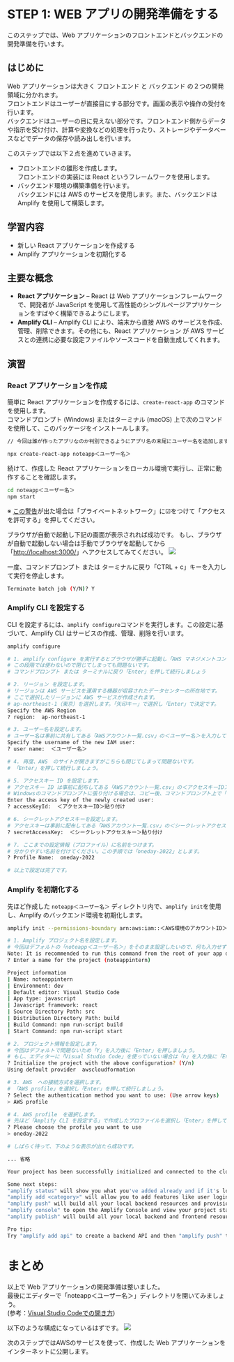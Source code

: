 # STEP 1: WEB アプリの開発準備をする
このステップでは、Web アプリケーションのフロントエンドとバックエンドの開発準備を行います。

## はじめに
Web アプリケーションは大きく フロントエンド と バックエンド の２つの開発領域に分かれます。<br>
フロントエンドはユーザーが直接目にする部分です。画面の表示や操作の受付を行います。<br>
バックエンドはユーザーの目に見えない部分です。フロントエンド側からデータや指示を受け付け、計算や変換などの処理を行ったり、ストレージやデータベースなどでデータの保存や読み出しを行います。<br>

このステップでは以下２点を進めていきます。
* フロントエンドの雛形を作成します。<br>
フロントエンドの実装には React というフレームワークを使用します。<br>
* バックエンド環境の構築準備を行います。<br>
バックエンドには AWS のサービスを使用します。また、バックエンドは Amplify を使用して構築します。<br>


## 学習内容
* 新しい React アプリケーションを作成する
* Amplify アプリケーションを初期化する

## 主要な概念
 * **React アプリケーション** – React は Web アプリケーションフレームワークで、開発者が JavaScript を使用して高性能のシングルページアプリケーションをすばやく構築できるようにします。
 * **Amplify CLI** – Amplify CLI により、端末から直接 AWS のサービスを作成、管理、削除できます。その他にも、React アプリケーション が AWS サービスとの連携に必要な設定ファイルやソースコードを自動生成してくれます。

## 演習
### React アプリケーションを作成
簡単に React アプリケーションを作成するには、`create-react-app` のコマンドを使用します。<br>
コマンドプロンプト (Windows) またはターミナル (macOS) 上で次のコマンドを使用して、このパッケージをインストールします。
```bash
// 今回は誰が作ったアプリなのか判別できるようにアプリ名の末尾にユーザー名を追加します

npx create-react-app noteapp＜ユーザー名＞
```

続けて、作成した React アプリケーションをローカル環境で実行し、正常に動作することを確認します。
```bash
cd noteapp＜ユーザー名＞
npm start
```
※ [この警告](/images/module-one_nodejs-security-alert.png)が出た場合は「プライベートネットワーク」に☑をつけて「アクセスを許可する」を押してください。<br>

ブラウザが自動で起動し下記の画面が表示されれば成功です。
もし、ブラウザが自動で起動しない場合は手動でブラウザを起動してから「[http://localhost:3000/](http://localhost:3000/)」へアクセスしてみてください。
![](/images/module-one_npm-start-success.png)

一度、コマンドプロンプト または ターミナルに戻り「CTRL + c」キーを入力して実行を停止します。
```bash
Terminate batch job (Y/N)? Y
```

### Amplify CLI を設定する
CLI を設定するには、`amplify configure`コマンドを実行します。この設定に基づいて、Amplify CLI はサービスの作成、管理、削除を行います。
```bash
amplify configure

# 1. amplify configure を実行するとブラウザが勝手に起動し「AWS マネジメントコンソール」が開きます。
# この段階では使わないので閉じてしまっても問題ないです。
# コマンドプロンプト または ターミナルに戻り「Enter」を押して続行しましょう

# 2. リージョン を設定します。
# リージョンは AWS サービスを運用する機器が収容されたデータセンターの所在地です。
# ここで選択したリージョンに AWS サービスが作成されます。
# ap-northeast-1（東京）を選択します。「矢印キー」で選択し「Enter」で決定です。
Specify the AWS Region
? region:  ap-northeast-1

# 3. ユーザー名を設定します。
# ユーザー名は事前に共有してある「AWSアカウント一覧.csv」の＜ユーザー名＞を入力してください。
Specify the username of the new IAM user:
? user name:  ＜ユーザー名＞

# 4. 再度、AWS　のサイトが開きますがこちらも閉じてしまって問題ないです。
# 「Enter」を押して続行しましょう。

# 5. アクセスキー ID を設定します。
# アクセスキー ID は事前に配布してある「AWSアカウント一覧.csv」の＜アクセスキーID＞をコピーして貼り付けてください。
# Windowsのコマンドプロンプトに張り付ける場合は、コピー後、コマンドプロンプト上で「右クリック」です。
Enter the access key of the newly created user:
? accessKeyId:  ＜アクセスキーID＞貼り付け

# 6. シークレットアクセスキーを設定します。
# アクセスキーは事前に配布してある「AWSアカウント一覧.csv」の＜シークレットアクセスキー＞をコピーして貼り付けてください。
? secretAccessKey:  ＜シークレットアクセスキー＞貼り付け

# 7. ここまでの設定情報（プロファイル）に名前をつけます。
# 分かりやすい名前を付けてください。この手順では「oneday-2022」とします。
? Profile Name:  oneday-2022

# 以上で設定は完了です。
```

### Amplify を初期化する
先ほど作成した `noteapp＜ユーザー名＞` ディレクトリ内で、`amplify init`を使用し、Amplify のバックエンド環境を初期化します。
```bash
amplify init --permissions-boundary arn:aws:iam::＜AWS環境のアカウントID＞:policy/OneDayIntern2022Boundary

# 1. Amplify プロジェクト名を設定します。
# 今回はデフォルトの「noteapp＜ユーザー名＞」をそのまま設定したいので、何も入力せず「Enter」を押しましょう。
Note: It is recommended to run this command from the root of your app directory
? Enter a name for the project (noteappintern) 

Project information
| Name: noteappintern
| Environment: dev
| Default editor: Visual Studio Code
| App type: javascript
| Javascript framework: react
| Source Directory Path: src
| Distribution Directory Path: build
| Build Command: npm run-script build
| Start Command: npm run-script start

# 2. プロジェクト情報を設定します。
# 今回はデフォルトで問題ないため「Y」を入力後に「Enter」を押しましょう。
# もし、エディターに「Visual Studio Code」を使っていない場合は「n」を入力後に「Enter」を押して「? Choose your default editor」で任意のエディターを選択してください。
? Initialize the project with the above configuration? (Y/n)
Using default provider  awscloudformation

# 3. AWS　への接続方式を選択します。
# 「AWS profile」を選択し「Enter」を押して続行しましょう。
? Select the authentication method you want to use: (Use arrow keys)
> AWS profile

# 4. AWS profile　を選択します。
# 先ほど「Amplify CLI を設定する」で作成したプロファイルを選択し「Enter」を押して続行しましょう。
? Please choose the profile you want to use
> oneday-2022

# しばらく待って、下のような表示が出たら成功です。

... 省略

Your project has been successfully initialized and connected to the cloud!

Some next steps:
"amplify status" will show you what you've added already and if it's locally configured or deployed
"amplify add <category>" will allow you to add features like user login or a backend API
"amplify push" will build all your local backend resources and provision it in the cloud
"amplify console" to open the Amplify Console and view your project status
"amplify publish" will build all your local backend and frontend resources (if you have hosting category added) and provision it in the cloud

Pro tip:
Try "amplify add api" to create a backend API and then "amplify push" to deploy everything

```

# まとめ
以上で Web アプリケーションの開発準備は整いました。<br>
最後にエディターで「noteapp＜ユーザー名＞」ディレクトリを開いてみましょう。<br>
(参考：[Visual Studio Codeでの開き方](/images/module-one_open-project.png))<br>

以下のような構成になっているはずです。
![](/images/module-one_directory-structure.png)

次のステップではAWSのサービスを使って、作成した Web アプリケーションをインターネットに公開します。
